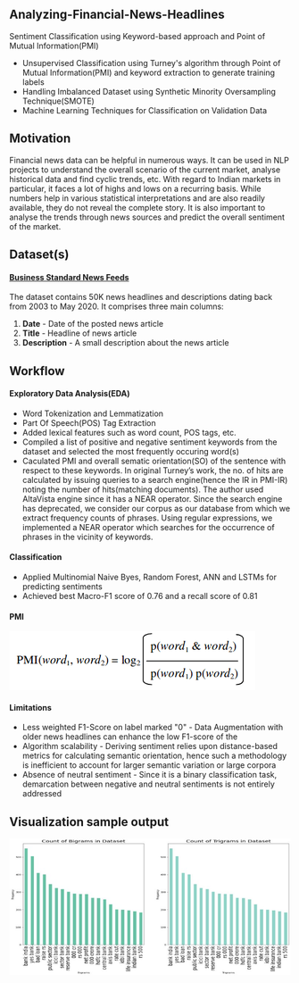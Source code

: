## Analyzing-Financial-News-Headlines
Sentiment Classification using Keyword-based approach and Point of Mutual Information(PMI)
* Unsupervised Classification using Turney's algorithm through Point of Mutual Information(PMI) and keyword extraction to generate training labels 
* Handling Imbalanced Dataset using Synthetic Minority Oversampling Technique(SMOTE)
* Machine Learning Techniques for Classification on Validation Data

## Motivation
Financial news data can be helpful in numerous ways. It can be used in NLP projects to understand the overall scenario of the current market, analyse historical data and find cyclic trends, etc. With regard to Indian markets in particular, it faces a lot of highs and lows on a recurring basis. While numbers help in various statistical interpretations and are also readily available, they do not reveal the complete story. It is also important to analyse the trends through news sources and predict the overall sentiment of the market.

## Dataset(s)
#### [Business Standard News Feeds](https://github.com/sinhasagar507/market-sentiment-analysis/tree/master/data)
The dataset contains 50K news headlines and descriptions dating back from 2003 to May 2020. It comprises three main columns:
1. **Date** - Date of the posted news article 
2. **Title** - Headline of news article 
3. **Description** - A small description about the news article 

## Workflow
#### Exploratory Data Analysis(EDA)
   - Word Tokenization and Lemmatization 
   - Part Of Speech(POS) Tag Extraction 
   - Added lexical features such as word count, POS tags, etc.
   - Compiled a list of positive and negative sentiment keywords from the dataset and selected the most frequently occuring word(s)  
   - Caculated PMI and overall sematic orientation(SO) of the sentence with respect to these keywords. In original Turney’s work, the no. of  hits are calculated by issuing queries to a search engine(hence the IR in PMI-IR) noting the number of hits(matching documents). The author used AltaVista engine since it has a NEAR operator. Since the search engine has deprecated, we consider our corpus as our database from which we extract frequency counts of phrases. Using regular expressions, we implemented a NEAR operator which searches for the occurrence of phrases in the vicinity of keywords.
  
 
#### Classification
   - Applied Multinomial Naive Byes, Random Forest, ANN and LSTMs for predicting sentiments 
   - Achieved best Macro-F1 score of 0.76 and a recall score of 0.81 

#### PMI 
   ![PMI](images/pmi.png) 
   
#### Limitations 
   - Less weighted F1-Score on label marked "0" - Data Augmentation with older news headlines can enhance the low F1-score of the 
   - Algorithm scalability - Deriving sentiment relies upon distance-based metrics for calculating semantic orientation, hence such a methodology is inefficient to account for larger semantic variation or large corpora 
   - Absence of neutral sentiment - Since it is a binary classification task, demarcation between negative and neutral sentiments is not entirely addressed 

## Visualization sample output 
   ![N-Gram Visualization](images/N-Grams.jpg) 

    
